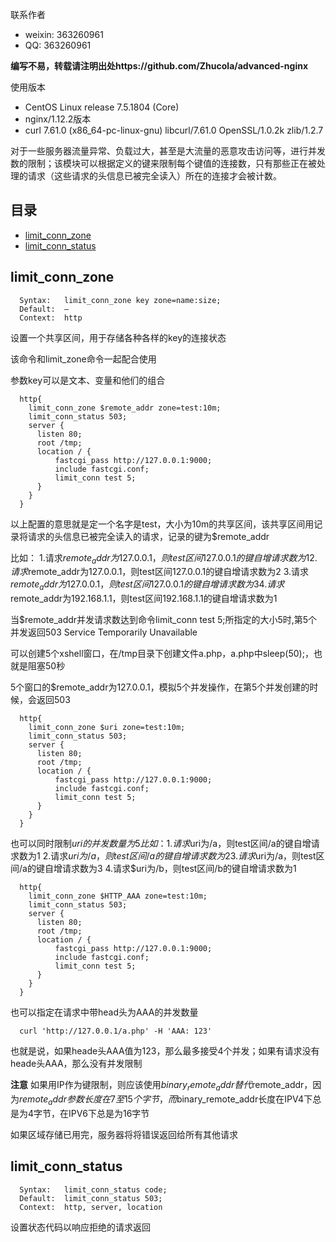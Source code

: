 
联系作者
- weixin: 363260961
- QQ: 363260961

**编写不易，转载请注明出处https://github.com/Zhucola/advanced-nginx**

使用版本
- CentOS Linux release 7.5.1804 (Core)
- nginx/1.12.2版本
- curl 7.61.0 (x86_64-pc-linux-gnu) libcurl/7.61.0 OpenSSL/1.0.2k zlib/1.2.7

对于一些服务器流量异常、负载过大，甚至是大流量的恶意攻击访问等，进行并发数的限制；该模块可以根据定义的键来限制每个键值的连接数，只有那些正在被处理的请求（这些请求的头信息已被完全读入）所在的连接才会被计数。
## 目录
* [limit_conn_zone](#limit_conn_zone)
* [limit_conn_status](#limit_conn_status)

## limit_conn_zone 
```
  Syntax:	limit_conn_zone key zone=name:size;
  Default:	—
  Context:	http
```
设置一个共享区间，用于存储各种各样的key的连接状态

该命令和limit_zone命令一起配合使用

参数key可以是文本、变量和他们的组合
```
  http{
    limit_conn_zone $remote_addr zone=test:10m;
    limit_conn_status 503;
    server {
      listen 80;
      root /tmp;
      location / {
          fastcgi_pass http://127.0.0.1:9000;
          include fastcgi.conf;
          limit_conn test 5;
      }
    }
  }
```
以上配置的意思就是定一个名字是test，大小为10m的共享区间，该共享区间用记录将请求的头信息已被完全读入的请求，记录的键为$remote_addr

比如：
1.请求$remote_addr为127.0.0.1，则test区间127.0.0.1的键自增请求数为1
2.请求$remote_addr为127.0.0.1，则test区间127.0.0.1的键自增请求数为2
3.请求$remote_addr为127.0.0.1，则test区间127.0.0.1的键自增请求数为3
4.请求$remote_addr为192.168.1.1，则test区间192.168.1.1的键自增请求数为1

当$remote_addr并发请求数达到命令limit_conn test 5;所指定的大小5时,第5个并发返回503 Service Temporarily Unavailable

可以创建5个xshell窗口，在/tmp目录下创建文件a.php，a.php中sleep(50);，也就是阻塞50秒

5个窗口的$remote_addr为127.0.0.1，模拟5个并发操作，在第5个并发创建的时候，会返回503

```
  http{
    limit_conn_zone $uri zone=test:10m;
    limit_conn_status 503;
    server {
      listen 80;
      root /tmp;
      location / {
          fastcgi_pass http://127.0.0.1:9000;
          include fastcgi.conf;
          limit_conn test 5;
      }
    }
  }
```
也可以同时限制$uri的并发数量为5
比如：
1.请求$uri为/a，则test区间/a的键自增请求数为1
2.请求$uri为/a，则test区间/a的键自增请求数为2
3.请求$uri为/a，则test区间/a的键自增请求数为3
4.请求$uri为/b，则test区间/b的键自增请求数为1

```
  http{
    limit_conn_zone $HTTP_AAA zone=test:10m;
    limit_conn_status 503;
    server {
      listen 80;
      root /tmp;
      location / {
          fastcgi_pass http://127.0.0.1:9000;
          include fastcgi.conf;
          limit_conn test 5;
      }
    }
  }
```
也可以指定在请求中带head头为AAA的并发数量

```
  curl 'http://127.0.0.1/a.php' -H 'AAA: 123'
```

也就是说，如果heade头AAA值为123，那么最多接受4个并发；如果有请求没有heade头AAA，那么没有并发限制

**注意**
如果用IP作为键限制，则应该使用$binary_remote_addr替代$remote_addr，因为$remote_addr参数长度在7至15个字节，而$binary_remote_addr长度在IPV4下总是为4字节，在IPV6下总是为16字节

如果区域存储已用完，服务器将将错误返回给所有其他请求

## limit_conn_status 
```
  Syntax:	limit_conn_status code;
  Default:	limit_conn_status 503;
  Context:	http, server, location
```
设置状态代码以响应拒绝的请求返回


